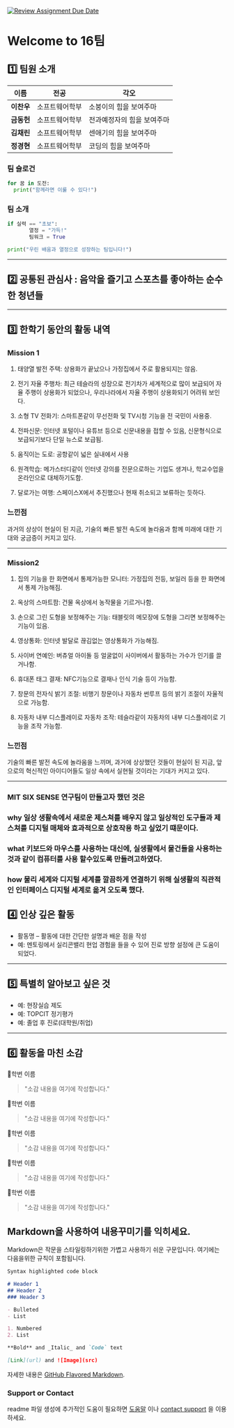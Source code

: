 [![Review Assignment Due Date](https://classroom.github.com/assets/deadline-readme-button-22041afd0340ce965d47ae6ef1cefeee28c7c493a6346c4f15d667ab976d596c.svg)](https://classroom.github.com/a/74LBcwD_)
# Welcome to 16팀

## 1️⃣ 팀원 소개

| **이름** | **전공** | **각오** |
| --- | --- | --- |
| **이찬우** | 소프트웨어학부 | 소붕이의 힘을 보여주마 |
| **금동헌** | 소프트웨어학부 | 전과예정자의 힘을 보여주마 |
| **김채린** | 소프트웨어학부 | 센애기의 힘을 보여주마 |
| **정경현** | 소프트웨어학부 | 코딩의 힘을 보여주마 |

### 팀 슬로건
```python
for 꿈 in 도전:
  print("함께라면 이룰 수 있다!")
```


### 팀 소개
```python
if 실력 == "초보":
       열정 = "가득!"
       팀워크 = True

print("우린 배움과 열정으로 성장하는 팀입니다!")
```

***

## 2️⃣ 공통된 관심사 : 음악을 즐기고 스포츠를 좋아하는 순수한 청년들

*** 

## 3️⃣ 한학기 동안의 활동 내역 

### Mission 1
1. 태양열 발전 주택: 상용화가 끝났으나 가정집에서 주로 활용되지는 않음.

2. 전기 자율 주행차: 최근 테슬라의 성장으로 전기차가 세계적으로 많이 보급되어 자율 주행이 상용화가 되었으나, 우리나라에서 자율 주행이 상용화되기 어려워 보인다.

3. 소형 TV 전화기: 스마트폰같이 무선전화 및 TV시청 기능을 전 국민이 사용중.

4. 전파신문: 인터넷 포털이나 유튜브 등으로 신문내용을 접할 수 있음,  신문형식으로 보급되기보다 단일 뉴스로 보급됨.

5. 움직이는 도로: 공항같이 넓은 실내에서 사용

6. 원격학습: 메가스터디같이 인터넷 강의를 전문으로하는 기업도 생겨나, 학교수업을 온라인으로 대체하기도함.

7. 달로가는 여행: 스페이스X에서 추진했으나 현재 취소되고 보류하는 듯하다.

### 느낀점

과거의 상상이 현실이 된 지금, 기술의 빠른 발전 속도에 놀라움과 함께 미래에 대한 기대와 궁금증이 커지고 있다.
*************************************************************
### Mission2
1. 집의 기능을 한 화면에서 통제가능한 모니터: 가정집의 전등, 보일러 등을 한 화면에서 통제 가능해짐.

2. 옥상의 스마트팜: 건물 옥상에서 농작물을 기르거나함. 

3. 손으로 그린 도형을 보정해주는 기능: 태블릿의 메모장에 도형을 그리면 보정해주는 기능이 있음.

4. 영상통화: 인터넷 발달로 끊김없는 영상통화가 가능해짐.

5. 사이버 연예인: 버츄얼 아이돌 등 얼굴없이 사이버에서 활동하는 가수가 인기를 끌거나함.

7. 휴대폰 태그 결재: NFC기능으로 결재나 인식 기술 등이 가능함.

8. 창문의 전자식 밝기 조절: 비행기 창문이나 자동차 썬루프 등의 밝기 조절이 자율적으로 가능함.

9. 자동차 내부 디스플레이로 자동차 조작: 테슬라같이 자동차의 내부 디스플레이로 기능을 조작 가능함.

### 느낀점

기술의 빠른 발전 속도에 놀라움을 느끼며, 과거에 상상했던 것들이 현실이 된 지금, 앞으로의 혁신적인 아이디어들도 일상 속에서 실현될 것이라는 기대가 커지고 있다.


***

### MIT SIX SENSE 연구팀이 만들고자 했던 것은

### why 일상 생활속에서 새로운 제스쳐를 배우지 않고 일상적인 도구들과 제스쳐를 디지털 매체와 효과적으로 상호작용 하고 싶었기 떄문이다.

### what 키보드와 마우스를 사용하는 대신에, 실생활에서 물건들을 사용하는 것과 같이 컴퓨터를 사용 할수있도록 만들려고하였다.

### how 물리 세계와 디지털 세계를 깔끔하게 연결하기 위해 실생활의 직관적인 인터페이스 디지털 세계로 옮겨 오도록 했다.



## 4️⃣ 인상 깊은 활동

- 활동명 – 활동에 대한 간단한 설명과 배운 점을 작성  
- 예: 멘토링에서 실리콘밸리 현업 경험을 들을 수 있어 진로 방향 설정에 큰 도움이 되었다.  

***

## 5️⃣ 특별히 알아보고 싶은 것
- 예: 현장실습 제도
- 예: TOPCIT 정기평가
- 예: 졸업 후 진로(대학원/취업)

***

## 6️⃣ 활동을 마친 소감

🔗학번 이름  
> "소감 내용을 여기에 작성합니다."

🔗학번 이름  
> "소감 내용을 여기에 작성합니다."

🔗학번 이름  
> "소감 내용을 여기에 작성합니다."

🔗학번 이름  
> "소감 내용을 여기에 작성합니다."

🔗학번 이름  
> "소감 내용을 여기에 작성합니다."


## Markdown을 사용하여 내용꾸미기를 익히세요.

Markdown은 작문을 스타일링하기위한 가볍고 사용하기 쉬운 구문입니다. 여기에는 다음을위한 규칙이 포함됩니다.

```markdown
Syntax highlighted code block

# Header 1
## Header 2
### Header 3

- Bulleted
- List

1. Numbered
2. List

**Bold** and _Italic_ and `Code` text

[Link](url) and ![Image](src)
```

자세한 내용은 [GitHub Flavored Markdown](https://guides.github.com/features/mastering-markdown/).

### Support or Contact

readme 파일 생성에 추가적인 도움이 필요하면 [도움말](https://help.github.com/articles/about-readmes/) 이나 [contact support](https://github.com/contact) 을 이용하세요.

